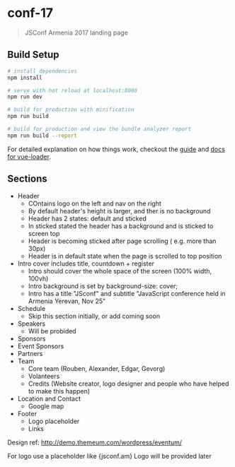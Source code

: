 # conf-17

> JSConf Armenia 2017 landing page

## Build Setup

``` bash
# install dependencies
npm install

# serve with hot reload at localhost:8080
npm run dev

# build for production with minification
npm run build

# build for production and view the bundle analyzer report
npm run build --report
```

For detailed explanation on how things work, checkout the [guide](http://vuejs-templates.github.io/webpack/) and [docs for vue-loader](http://vuejs.github.io/vue-loader).


## Sections

- Header
  - COntains logo on the left and nav on the right
  - By default header's height is larger, and ther is no background
  - Header has 2 states: default and sticked
  - In sticked stated the header has a background and is sticked to screen top
  - Header is becoming sticked after page scrolling ( e.g. more than 30px)
  - Header is in default state when the page is scrolled to top position
- Intro cover includes title, countdown + register
  - Intro should cover the whole space of the screen (100% width, 100vh)
  - Intro background is set by background-size: cover;
  - Intro has a title "JSconf" and subtitle "JavaScript conference held in Armenia Yerevan, Nov 25"
- Schedule
  - Skip this section initially, or add coming soon
- Speakers
  - Will be probided
- Sponsors
 - Event Sponsors
 - Partners
- Team
  - Core team (Rouben, Alexander, Edgar, Gevorg)
  - Volanteers
  - Credits (Website creator, logo designer and people who have helped to make this happen)
- Location and Contact
  - Google map
- Footer
  - Logo placeholder
  - Links

Design ref:
http://demo.themeum.com/wordpress/eventum/

For logo use a placeholder like {jsconf.am} Logo will be provided later
